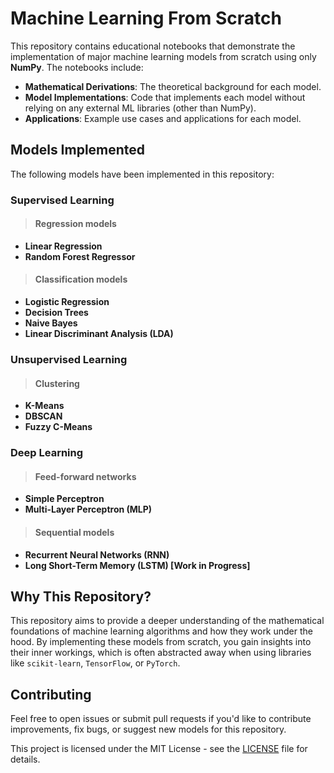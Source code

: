 # Machine Learning From Scratch

This repository contains educational notebooks that demonstrate the implementation of major machine learning models from scratch using only **NumPy**. The notebooks include:

- **Mathematical Derivations**: The theoretical background for each model.
- **Model Implementations**: Code that implements each model without relying on any external ML libraries (other than NumPy).
- **Applications**: Example use cases and applications for each model.

## Models Implemented

The following models have been implemented in this repository:

### Supervised Learning

>#### Regression models
- **Linear Regression**
- **Random Forest Regressor**
>#### Classification models
- **Logistic Regression**
- **Decision Trees**
- **Naive Bayes**
- **Linear Discriminant Analysis (LDA)**

### Unsupervised Learning
>#### Clustering
- **K-Means**
- **DBSCAN**
- **Fuzzy C-Means**

### Deep Learning
>#### Feed-forward networks
- **Simple Perceptron**
- **Multi-Layer Perceptron (MLP)**
>#### Sequential models
- **Recurrent Neural Networks (RNN)**
- **Long Short-Term Memory (LSTM) [Work in Progress]**

## Why This Repository?

This repository aims to provide a deeper understanding of the mathematical foundations of machine learning algorithms and how they work under the hood. By implementing these models from scratch, you gain insights into their inner workings, which is often abstracted away when using libraries like `scikit-learn`, `TensorFlow`, or `PyTorch`.

## Contributing
Feel free to open issues or submit pull requests if you'd like to contribute improvements, fix bugs, or suggest new models for this repository.

This project is licensed under the MIT License - see the [LICENSE](LICENSE) file for details.
